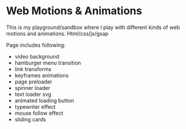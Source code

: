 # Web Motions & Animations

This is my playground/sandbox where I play with different kinds of web motions and animations. Html/css/js/gsap

Page includes following:
- video background
- hamburger menu transition
- link transforms
- keyframes animations
- page preloader
- spinner loader
- text loader svg
- animated loading button
- typewriter effect
- mouse follow effect
- sliding cards
